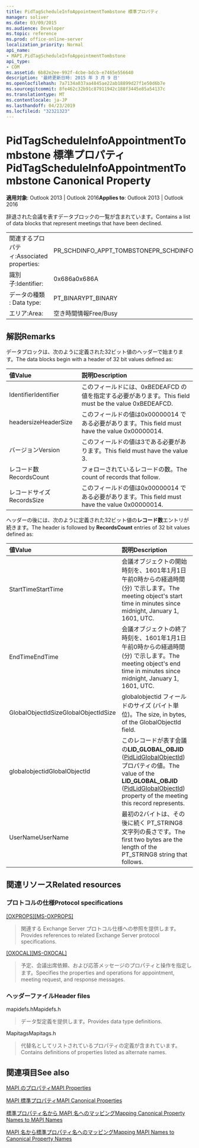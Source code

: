 ```yaml
---
title: PidTagScheduleInfoAppointmentTombstone 標準プロパティ
manager: soliver
ms.date: 03/09/2015
ms.audience: Developer
ms.topic: reference
ms.prod: office-online-server
localization_priority: Normal
api_name:
- MAPI.PidTagScheduleInfoAppointmentTombstone
api_type:
- COM
ms.assetid: 6b82e2ee-992f-4cbe-bdcb-e7465e556640
description: '最終更新日時: 2015 年 3 月 9 日'
ms.openlocfilehash: 7a7134a037aa4845ae22ab18899d27f1e50d6b7e
ms.sourcegitcommit: 8fe462c32b91c87911942c188f3445e85a54137c
ms.translationtype: MT
ms.contentlocale: ja-JP
ms.lasthandoff: 04/23/2019
ms.locfileid: "32321323"
---
```

# <a name="pidtagscheduleinfoappointmenttombstone-canonical-property"></a><span data-ttu-id="bb881-103">PidTagScheduleInfoAppointmentTombstone 標準プロパティ</span><span class="sxs-lookup"><span data-stu-id="bb881-103">PidTagScheduleInfoAppointmentTombstone Canonical Property</span></span>

  
  
<span data-ttu-id="bb881-104">**適用対象**: Outlook 2013 | Outlook 2016</span><span class="sxs-lookup"><span data-stu-id="bb881-104">**Applies to**: Outlook 2013 | Outlook 2016</span></span> 
  
<span data-ttu-id="bb881-105">辞退された会議を表すデータブロックの一覧が含まれています。</span><span class="sxs-lookup"><span data-stu-id="bb881-105">Contains a list of data blocks that represent meetings that have been declined.</span></span>
  
|||
|:-----|:-----|
|<span data-ttu-id="bb881-106">関連するプロパティ:</span><span class="sxs-lookup"><span data-stu-id="bb881-106">Associated properties:</span></span>  <br/> |<span data-ttu-id="bb881-107">PR_SCHDINFO_APPT_TOMBSTONE</span><span class="sxs-lookup"><span data-stu-id="bb881-107">PR_SCHDINFO_APPT_TOMBSTONE</span></span>  <br/> |
|<span data-ttu-id="bb881-108">識別子:</span><span class="sxs-lookup"><span data-stu-id="bb881-108">Identifier:</span></span>  <br/> |<span data-ttu-id="bb881-109">0x686a</span><span class="sxs-lookup"><span data-stu-id="bb881-109">0x686A</span></span>  <br/> |
|<span data-ttu-id="bb881-110">データの種類 : </span><span class="sxs-lookup"><span data-stu-id="bb881-110">Data type:</span></span>  <br/> |<span data-ttu-id="bb881-111">PT_BINARY</span><span class="sxs-lookup"><span data-stu-id="bb881-111">PT_BINARY</span></span>  <br/> |
|<span data-ttu-id="bb881-112">エリア:</span><span class="sxs-lookup"><span data-stu-id="bb881-112">Area:</span></span>  <br/> |<span data-ttu-id="bb881-113">空き時間情報</span><span class="sxs-lookup"><span data-stu-id="bb881-113">Free/Busy</span></span>  <br/> |
   
## <a name="remarks"></a><span data-ttu-id="bb881-114">解説</span><span class="sxs-lookup"><span data-stu-id="bb881-114">Remarks</span></span>

<span data-ttu-id="bb881-115">データブロックは、次のように定義された32ビット値のヘッダーで始まります。</span><span class="sxs-lookup"><span data-stu-id="bb881-115">The data blocks begin with a header of 32 bit values defined as:</span></span>
  
|<span data-ttu-id="bb881-116">**値**</span><span class="sxs-lookup"><span data-stu-id="bb881-116">**Value**</span></span>|<span data-ttu-id="bb881-117">**説明**</span><span class="sxs-lookup"><span data-stu-id="bb881-117">**Description**</span></span>|
|:-----|:-----|
|<span data-ttu-id="bb881-118">Identifier</span><span class="sxs-lookup"><span data-stu-id="bb881-118">Identifier</span></span>  <br/> |<span data-ttu-id="bb881-119">このフィールドには、0xBEDEAFCD の値を指定する必要があります。</span><span class="sxs-lookup"><span data-stu-id="bb881-119">This field must be the value 0xBEDEAFCD.</span></span>  <br/> |
|<span data-ttu-id="bb881-120">headersize</span><span class="sxs-lookup"><span data-stu-id="bb881-120">HeaderSize</span></span>  <br/> |<span data-ttu-id="bb881-121">このフィールドの値は0x00000014 である必要があります。</span><span class="sxs-lookup"><span data-stu-id="bb881-121">This field must have the value 0x00000014.</span></span>  <br/> |
|<span data-ttu-id="bb881-122">バージョン</span><span class="sxs-lookup"><span data-stu-id="bb881-122">Version</span></span>  <br/> |<span data-ttu-id="bb881-123">このフィールドの値は3である必要があります。</span><span class="sxs-lookup"><span data-stu-id="bb881-123">This field must have the value 3.</span></span>  <br/> |
|<span data-ttu-id="bb881-124">レコード数</span><span class="sxs-lookup"><span data-stu-id="bb881-124">RecordsCount</span></span>  <br/> |<span data-ttu-id="bb881-125">フォローされているレコードの数。</span><span class="sxs-lookup"><span data-stu-id="bb881-125">The count of records that follow.</span></span>  <br/> |
|<span data-ttu-id="bb881-126">レコードサイズ</span><span class="sxs-lookup"><span data-stu-id="bb881-126">RecordsSize</span></span>  <br/> |<span data-ttu-id="bb881-127">このフィールドの値は0x00000014 である必要があります。</span><span class="sxs-lookup"><span data-stu-id="bb881-127">This field must have the value 0x00000014.</span></span>  <br/> |
   
<span data-ttu-id="bb881-128">ヘッダーの後には、次のように定義された32ビット値の**レコード数**エントリが続きます。</span><span class="sxs-lookup"><span data-stu-id="bb881-128">The header is followed by **RecordsCount** entries of 32 bit values defined as:</span></span> 
  
|<span data-ttu-id="bb881-129">**値**</span><span class="sxs-lookup"><span data-stu-id="bb881-129">**Value**</span></span>|<span data-ttu-id="bb881-130">**説明**</span><span class="sxs-lookup"><span data-stu-id="bb881-130">**Description**</span></span>|
|:-----|:-----|
|<span data-ttu-id="bb881-131">StartTime</span><span class="sxs-lookup"><span data-stu-id="bb881-131">StartTime</span></span>  <br/> |<span data-ttu-id="bb881-132">会議オブジェクトの開始時刻を、1601年1月1日午前0時からの経過時間 (分) で示します。</span><span class="sxs-lookup"><span data-stu-id="bb881-132">The meeting object's start time in minutes since midnight, January 1, 1601, UTC.</span></span>  <br/> |
|<span data-ttu-id="bb881-133">EndTime</span><span class="sxs-lookup"><span data-stu-id="bb881-133">EndTime</span></span>  <br/> |<span data-ttu-id="bb881-134">会議オブジェクトの終了時刻を、1601年1月1日午前0時からの経過時間 (分) で示します。</span><span class="sxs-lookup"><span data-stu-id="bb881-134">The meeting object's end time in minutes since midnight, January 1, 1601, UTC.</span></span>  <br/> |
|<span data-ttu-id="bb881-135">GlobalObjectIdSize</span><span class="sxs-lookup"><span data-stu-id="bb881-135">GlobalObjectIdSize</span></span>  <br/> |<span data-ttu-id="bb881-136">globalobjectid フィールドのサイズ (バイト単位)。</span><span class="sxs-lookup"><span data-stu-id="bb881-136">The size, in bytes, of the GlobalObjectId field.</span></span>  <br/> |
|<span data-ttu-id="bb881-137">globalobjectid</span><span class="sxs-lookup"><span data-stu-id="bb881-137">GlobalObjectId</span></span>  <br/> |<span data-ttu-id="bb881-138">このレコードが表す会議の**LID_GLOBAL_OBJID** ([PidLidGlobalObjectId](pidlidglobalobjectid-canonical-property.md)) プロパティの値。</span><span class="sxs-lookup"><span data-stu-id="bb881-138">The value of the **LID_GLOBAL_OBJID** ([PidLidGlobalObjectId](pidlidglobalobjectid-canonical-property.md)) property of the meeting this record represents.</span></span>  <br/> |
|<span data-ttu-id="bb881-139">UserName</span><span class="sxs-lookup"><span data-stu-id="bb881-139">UserName</span></span>  <br/> |<span data-ttu-id="bb881-140">最初の2バイトは、その後に続く PT_STRING8 文字列の長さです。</span><span class="sxs-lookup"><span data-stu-id="bb881-140">The first two bytes are the length of the PT_STRING8 string that follows.</span></span>  <br/> |
   
## <a name="related-resources"></a><span data-ttu-id="bb881-141">関連リソース</span><span class="sxs-lookup"><span data-stu-id="bb881-141">Related resources</span></span>

### <a name="protocol-specifications"></a><span data-ttu-id="bb881-142">プロトコルの仕様</span><span class="sxs-lookup"><span data-stu-id="bb881-142">Protocol specifications</span></span>

<span data-ttu-id="bb881-143">[[OXPROPS]](https://msdn.microsoft.com/library/f6ab1613-aefe-447d-a49c-18217230b148%28Office.15%29.aspx)</span><span class="sxs-lookup"><span data-stu-id="bb881-143">[[MS-OXPROPS]](https://msdn.microsoft.com/library/f6ab1613-aefe-447d-a49c-18217230b148%28Office.15%29.aspx)</span></span>
  
> <span data-ttu-id="bb881-144">関連する Exchange Server プロトコル仕様への参照を提供します。</span><span class="sxs-lookup"><span data-stu-id="bb881-144">Provides references to related Exchange Server protocol specifications.</span></span>
    
<span data-ttu-id="bb881-145">[[OXOCAL]](https://msdn.microsoft.com/library/09861fde-c8e4-4028-9346-e7c214cfdba1%28Office.15%29.aspx)</span><span class="sxs-lookup"><span data-stu-id="bb881-145">[[MS-OXOCAL]](https://msdn.microsoft.com/library/09861fde-c8e4-4028-9346-e7c214cfdba1%28Office.15%29.aspx)</span></span>
  
> <span data-ttu-id="bb881-146">予定、会議出席依頼、および応答メッセージのプロパティと操作を指定します。</span><span class="sxs-lookup"><span data-stu-id="bb881-146">Specifies the properties and operations for appointment, meeting request, and response messages.</span></span>
    
### <a name="header-files"></a><span data-ttu-id="bb881-147">ヘッダーファイル</span><span class="sxs-lookup"><span data-stu-id="bb881-147">Header files</span></span>

<span data-ttu-id="bb881-148">mapidefs.h</span><span class="sxs-lookup"><span data-stu-id="bb881-148">Mapidefs.h</span></span>
  
> <span data-ttu-id="bb881-149">データ型定義を提供します。</span><span class="sxs-lookup"><span data-stu-id="bb881-149">Provides data type definitions.</span></span>
    
<span data-ttu-id="bb881-150">Mapitags</span><span class="sxs-lookup"><span data-stu-id="bb881-150">Mapitags.h</span></span>
  
> <span data-ttu-id="bb881-151">代替名としてリストされているプロパティの定義が含まれています。</span><span class="sxs-lookup"><span data-stu-id="bb881-151">Contains definitions of properties listed as alternate names.</span></span>
    
## <a name="see-also"></a><span data-ttu-id="bb881-152">関連項目</span><span class="sxs-lookup"><span data-stu-id="bb881-152">See also</span></span>



[<span data-ttu-id="bb881-153">MAPI のプロパティ</span><span class="sxs-lookup"><span data-stu-id="bb881-153">MAPI Properties</span></span>](mapi-properties.md)
  
[<span data-ttu-id="bb881-154">MAPI 標準プロパティ</span><span class="sxs-lookup"><span data-stu-id="bb881-154">MAPI Canonical Properties</span></span>](mapi-canonical-properties.md)
  
[<span data-ttu-id="bb881-155">標準プロパティ名から MAPI 名へのマッピング</span><span class="sxs-lookup"><span data-stu-id="bb881-155">Mapping Canonical Property Names to MAPI Names</span></span>](mapping-canonical-property-names-to-mapi-names.md)
  
[<span data-ttu-id="bb881-156">MAPI 名から標準プロパティ名へのマッピング</span><span class="sxs-lookup"><span data-stu-id="bb881-156">Mapping MAPI Names to Canonical Property Names</span></span>](mapping-mapi-names-to-canonical-property-names.md)

